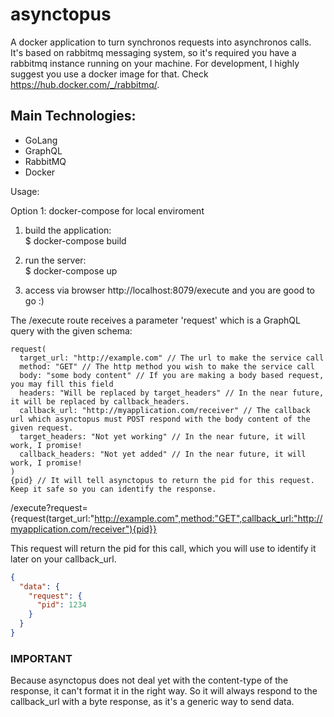 # asynctopus

A docker application to turn synchronos requests into asynchronos calls. It's based on rabbitmq messaging system, so it's required you have a rabbitmq instance running on your machine. For development, I highly suggest you use a docker image for that. Check https://hub.docker.com/_/rabbitmq/.

## Main Technologies:
* GoLang
* GraphQL
* RabbitMQ
* Docker

Usage:

Option 1: docker-compose for local enviroment
1) build the application:  
$ docker-compose build

2) run the server:  
$ docker-compose up

3) access via browser http://localhost:8079/execute and you are good to go :)

The /execute route receives a parameter 'request' which is a GraphQL query with the given schema:  
```
request(  
  target_url: "http://example.com" // The url to make the service call  
  method: "GET" // The http method you wish to make the service call  
  body: "some body content" // If you are making a body based request, you may fill this field  
  headers: "Will be replaced by target_headers" // In the near future, it will be replaced by callback_headers.  
  callback_url: "http://myapplication.com/receiver" // The callback url which asynctopus must POST respond with the body content of the given request.  
  target_headers: "Not yet working" // In the near future, it will work, I promise!  
  callback_headers: "Not yet added" // In the near future, it will work, I promise!  
)
{pid} // It will tell asynctopus to return the pid for this request. Keep it safe so you can identify the response.
```
/execute?request={request(target_url:"http://example.com",method:"GET",callback_url:"http://myapplication.com/receiver"){pid}}

This request will return the pid for this call, which you will use to identify it later on your callback_url.
```json
{
  "data": {
    "request": {
      "pid": 1234
    }
  }
}
```

### IMPORTANT
Because asynctopus does not deal yet with the content-type of the response, it can't format it in the right way. So it will always respond to the callback_url with a byte response, as it's a generic way to send data.

